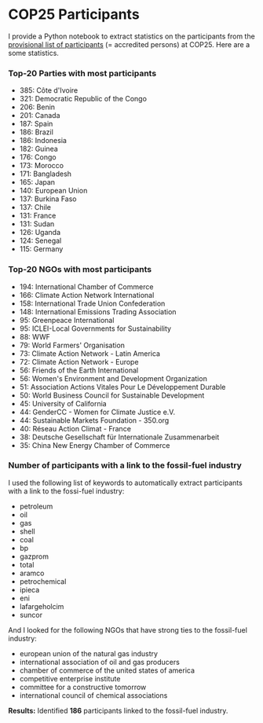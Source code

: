 # COP25 Participants

I provide a Python notebook to extract statistics on the participants from
the [provisional list of
participants](https://unfccc.int/sites/default/files/resource/COP%2025_Provisional%20List%20of%20Participants.pdf)
(= accredited persons) at COP25.  Here are a some statistics.

### Top-20 Parties with most participants

- 385: Côte d'Ivoire
- 321: Democratic Republic of the Congo
- 206: Benin
- 201: Canada
- 187: Spain
- 186: Brazil
- 186: Indonesia
- 182: Guinea
- 176: Congo
- 173: Morocco
- 171: Bangladesh
- 165: Japan
- 140: European Union
- 137: Burkina Faso
- 137: Chile
- 131: France
- 131: Sudan
- 126: Uganda
- 124: Senegal
- 115: Germany

### Top-20 NGOs with most participants

- 194: International Chamber of Commerce
- 166: Climate Action Network International
- 158: International Trade Union Confederation
- 148: International Emissions Trading Association
-  95: Greenpeace International
-  95: ICLEI-Local Governments for Sustainability
-  88: WWF
-  79: World Farmers' Organisation
-  73: Climate Action Network - Latin America
-  72: Climate Action Network - Europe
-  56: Friends of the Earth International
-  56: Women's Environment and Development Organization
-  51: Association Actions Vitales Pour Le Développement Durable
-  50: World Business Council for Sustainable Development
-  45: University of California
-  44: GenderCC - Women for Climate Justice e.V.
-  44: Sustainable Markets Foundation - 350.org
-  40: Réseau Action Climat - France
-  38: Deutsche Gesellschaft für Internationale Zusammenarbeit
-  35: China New Energy Chamber of Commerce

### Number of participants with a link to the fossil-fuel industry

I used the following list of keywords to automatically extract participants
with a link to the fossi-fuel industry:

- petroleum
- oil
- gas
- shell
- coal
- bp
- gazprom
- total
- aramco
- petrochemical
- ipieca
- eni
- lafargeholcim
- suncor

And I looked for the following NGOs that have strong ties to the fossil-fuel
industry:

- european union of the natural gas industry
- international association of oil and gas producers
- chamber of commerce of the united states of america
- competitive enterprise institute
- committee for a constructive tomorrow
- international council of chemical associations

**Results:** Identified **186** participants linked to the fossil-fuel
industry.
